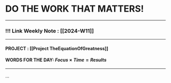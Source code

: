
# DO THE WORK THAT MATTERS!

--- 
### !!! Link Weekly Note : [[2024-W11]]
---
#### PROJECT : [[Project TheEquationOfGreatness]]
#### WORDS FOR THE DAY: $Focus \times Time = Results$
---

...







